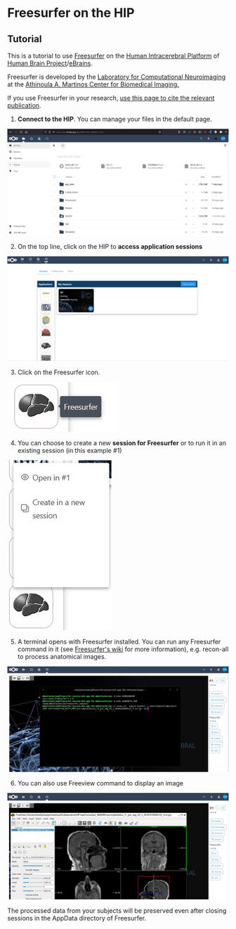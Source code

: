 # Freesurfer on the HIP



## Tutorial

This is a tutorial to use [Freesurfer](https://surfer.nmr.mgh.harvard.edu) on the [Human Intracerebral Platform](https://www.humanbrainproject.eu/en/medicine/human-intracerebral-eeg-platform/) of [Human Brain Project](https://www.humanbrainproject.eu)/[eBrains](https://ebrains.eu/).

Freesurfer is developed by the [Laboratory for Computational Neuroimaging](http://martinos.org/lcn/) at the [Athinoula A. Martinos Center for Biomedical Imaging.](http://martinos.org/)

If you use Freesurfer in your research, [use this page to cite the relevant publication](https://surfer.nmr.mgh.harvard.edu/fswiki/FreeSurferMethodsCitation).

1. **Connect to the HIP**. You can manage your files in the default page.

![Files](images/hip-freesurfer/Files.JPG)

2. On the top line, click on the HIP to **access application sessions**

![Apps](images/hip-freesurfer/Apps.JPG)

3. Click on the Freesurfer icon. 

![FreesurferIcon](images/hip-freesurfer/FreesurferIcon.JPG)

4. You can choose to create a new **session for Freesurfer** or to run it in an existing session (in this example #1)

![OpenSession](images/hip-freesurfer/OpenSession.JPG)

5. A terminal opens with Freesurfer installed. You can run any Freesurfer command in it (see [Freesurfer's wiki](https://surfer.nmr.mgh.harvard.edu/fswiki/FreeSurferWiki) for more information), e.g. recon-all to process anatomical images.

![SessionRunFreesurfer](images/hip-freesurfer/SessionRunFreesurfer.JPG)

6. You can also use Freeview command to display an image

![Freeview](images/hip-freesurfer/Freeview.JPG)



The processed data from your subjects will be preserved even after closing sessions in the AppData directory of Freesurfer.

